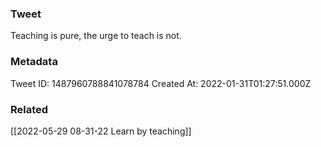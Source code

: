 ### Tweet
Teaching is pure, the urge to teach is not.

### Metadata
Tweet ID: 1487960788841078784
Created At: 2022-01-31T01:27:51.000Z

### Related
[[2022-05-29 08-31-22 Learn by teaching]]

